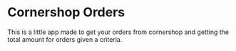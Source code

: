 # Cornershop Orders

This is a little app made to get your orders from cornershop and getting the total amount for orders given a criteria.


